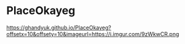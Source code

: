 # PlaceOkayeg

https://ghandyuk.github.io/PlaceOkayeg?offsetx=10&offsety=10&imageurl=https://i.imgur.com/9zWkwCR.png
